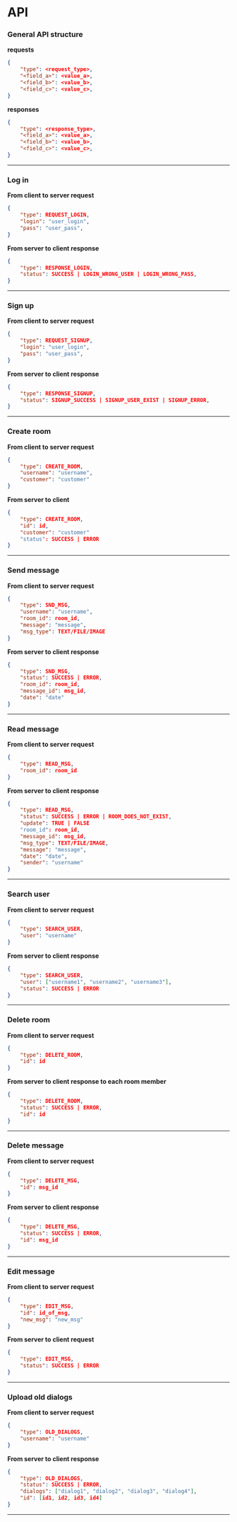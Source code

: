 # API

### General API structure
**requests**
```json
{
    "type": <request_type>,
    "<field_a>": <value_a>,
    "<field_b>": <value_b>,
    "<field_c>": <value_c>,
}
```
**responses**
```json
{
    "type": <response_type>,
    "<field_a>": <value_a>,
    "<field_b>": <value_b>,
    "<field_c>": <value_c>,
}
```
___

### Log in

**From client to server request**

```json
{
    "type": REQUEST_LOGIN,
    "login": "user_login",
    "pass": "user_pass",
}
```
**From server to client response**
```json
{
    "type": RESPONSE_LOGIN,
    "status": SUCCESS | LOGIN_WRONG_USER | LOGIN_WRONG_PASS,
}
```
___

### Sign up

**From client to server request**

```json
{
    "type": REQUEST_SIGNUP,
    "login": "user_login",
    "pass": "user_pass",
}
```
**From server to client response**
```json
{
    "type": RESPONSE_SIGNUP,
    "status": SIGNUP_SUCCESS | SIGNUP_USER_EXIST | SIGNUP_ERROR,
}
```
___

### Create room 

**From client to server request**

```json
{
    "type": CREATE_ROOM,
    "username": "username",
    "customer": "customer"    
}
```

**From server to client**

```json
{
    "type": CREATE_ROOM,
    "id": id,
    "customer": "customer"
    "status": SUCCESS | ERROR
}
```
___

### Send message

**From client to server request**

```json
{
    "type": SND_MSG,
    "username": "username",
    "room_id": room_id,
    "message": "message",
    "msg_type": TEXT/FILE/IMAGE
}
```

**From server to client response**

```json
{
    "type": SND_MSG,
    "status": SUCCESS | ERROR,
    "room_id": room_id,
    "message_id": msg_id,
    "date": "date"
}
```
___

### Read message

**From client to server request**

```json
{
    "type": READ_MSG,
    "room_id": room_id
}
```

**From server to client response**
    
```json
{
    "type": READ_MSG,
    "status": SUCCESS | ERROR | ROOM_DOES_NOT_EXIST,
    "update": TRUE | FALSE
    "room_id": room_id,
    "message_id": msg_id,
    "msg_type": TEXT/FILE/IMAGE,
    "message": "message",
    "date": "date",
    "sender": "username"
}
```
___

### Search user

**From client to server request**

```json
{
    "type": SEARCH_USER,
    "user": "username"
}
```

**From server to client response**

```json
{
    "type": SEARCH_USER,
    "user": ["username1", "username2", "username3"],
    "status": SUCCESS | ERROR
}
```
___

### Delete room

**From client to server request**

```json
{
    "type": DELETE_ROOM,
    "id": id
}
```

**From server to client response to each room member**
```json
{
    "type": DELETE_ROOM,
    "status": SUCCESS | ERROR,
    "id": id
}
```
___

### Delete message

**From client to server request**
```json
{
    "type": DELETE_MSG,
    "id": msg_id
}
```

**From server to client response**
```json
{
    "type": DELETE_MSG,
    "status": SUCCESS | ERROR,
    "id": msg_id
}
```
___

### Edit message

**From client to server request**
```json
{
    "type": EDIT_MSG,
    "id": id_of_msg,
    "new_msg": "new_msg"
}
```
**From server to client request**
```json 
{
    "type": EDIT_MSG,
    "status": SUCCESS | ERROR
}
```
___

### Upload old dialogs

**From client to server request**

```json
{
    "type": OLD_DIALOGS,
    "username": "username"
}
```

**From server to client response**
```json 
{
    "type": OLD_DIALOGS,
    "status": SUCCESS | ERROR,
    "dialogs": ["dialog1", "dialog2", "dialog3", "dialog4"],
    "id": [id1, id2, id3, id4]
}
```
___

